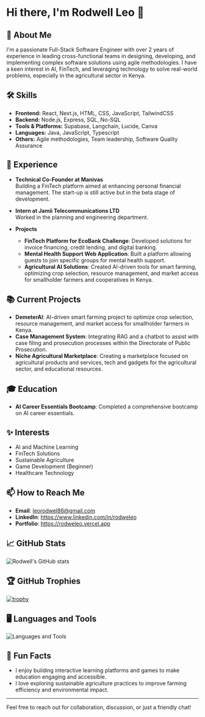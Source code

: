 # Hi there, I'm Rodwell Leo 👋

## 🚀 About Me

I'm a passionate Full-Stack Software Engineer with over 2 years of experience in leading cross-functional teams in designing, developing, and implementing complex software solutions using agile methodologies. I have a keen interest in AI, FinTech, and leveraging technology to solve real-world problems, especially in the agricultural sector in Kenya.

## 🛠️ Skills

- **Frontend:** React, Next.js, HTML, CSS, JavaScript, TailwindCSS
- **Backend:** Node.js, Express, SQL, No-SQL
- **Tools & Platforms:** Supabase, Langchain, Lucide, Canva
- **Languages:** Java, JavaScript, Typescript
- **Others:** Agile methodologies, Team leadership, Software Quality Assurance

## 💼 Experience

- **Technical Co-Founder at Manivas**  
  Building a FinTech platform aimed at enhancing personal financial management. The start-up is still active but in the beta stage of development.

- **Intern at Jamii Telecommunications LTD**  
  Worked in the planning and engineering department.

- **Projects**  
  - **FinTech Platform for EcoBank Challenge**: Developed solutions for invoice financing, credit lending, and digital banking.
  - **Mental Health Support Web Application**: Built a platform allowing guests to join specific groups for mental health support.
  - **Agricultural AI Solutions**: Created AI-driven tools for smart farming, optimizing crop selection, resource management, and market access for smallholder farmers and cooperatives in Kenya.

## 📚 Current Projects

- **DemeterAI**: AI-driven smart farming project to optimize crop selection, resource management, and market access for smallholder farmers in Kenya.
- **Case Management System**: Integrating RAG and a chatbot to assist with case filing and prosecution processes within the Directorate of Public Prosecution.
- **Niche Agricultural Marketplace**: Creating a marketplace focused on agricultural products and services, tech and gadgets for the agricultural sector, and educational resources.

## 🎓 Education

- **AI Career Essentials Bootcamp**: Completed a comprehensive bootcamp on AI career essentials.

## ✨ Interests

- AI and Machine Learning
- FinTech Solutions
- Sustainable Agriculture
- Game Development (Beginner)
- Healthcare Technology

## 📫 How to Reach Me

- **Email**: leorodwel86@gmail.com
- **LinkedIn**: https://www.linkedin.com/in/rodweleo
- **Portfolio**: https://rodweleo.vercel.app

## 📈 GitHub Stats

![Rodwell's GitHub stats](https://github-readme-stats.vercel.app/api?username=rodweleo&show_icons=true&theme=radical)

## 🏆 GitHub Trophies

[![trophy](https://github-profile-trophy.vercel.app/?username=rodweleo&theme=onedark)](https://github.com/ryo-ma/github-profile-trophy)

## 🖥️ Languages and Tools

![Languages and Tools](https://skillicons.dev/icons?i=js,html,css,react,nodejs,express,java,postgresql,mysql,supabase,canva)

## 🌱 Fun Facts

- I enjoy building interactive learning platforms and games to make education engaging and accessible.
- I love exploring sustainable agriculture practices to improve farming efficiency and environmental impact.

---

Feel free to reach out for collaboration, discussion, or just a friendly chat!

